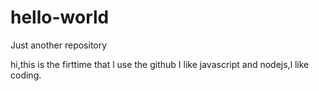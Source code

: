 # hello-world
Just another repository

hi,this is the firttime that l use the github 
I like javascript and nodejs,l like coding.
